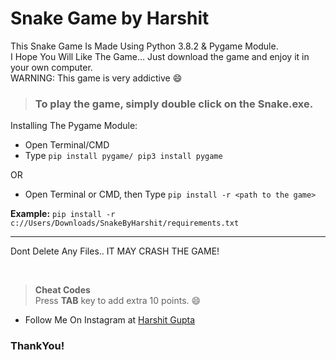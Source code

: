 # Snake Game by Harshit 
This Snake Game Is Made Using Python 3.8.2 & Pygame Module.\
I Hope You Will Like The Game... Just download the game and enjoy it in your own computer.\
WARNING: This game is very addictive :smile:

> ### To play the game, simply double click on the **Snake.exe**.


Installing The Pygame Module:
<br>
* Open Terminal/CMD
* Type ```pip install pygame/ pip3 install pygame```

OR

* Open Terminal or CMD, then Type ```pip install -r <path to the game>```

**Example:** ```pip install -r c://Users/Downloads/SnakeByHarshit/requirements.txt```

---

Dont Delete Any Files.. IT MAY CRASH THE GAME!


<br>

> **Cheat Codes**\
Press <b>TAB</b> key to add extra 10 points. :smile:


* Follow Me On Instagram at [Harshit Gupta](https://www.instagram.com/__zenith___/)

### ThankYou!
